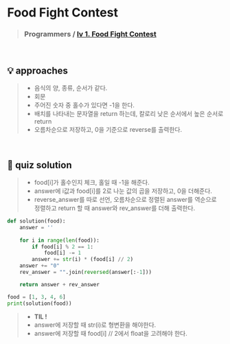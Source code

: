 # Food Fight Contest

> ### Programmers / <a href = https://school.programmers.co.kr/learn/courses/30/lessons/134240> lv 1. Food Fight Contest </a>

<br>

## 💡 approaches
> - 음식의 양, 종류, 순서가 같다. 
> - 회문
> - 주어진 숫자 중 홀수가 있다면 -1을 한다. 
> - 배치를 나타내는 문자열을 return 하는데, 칼로리 낮은 순서에서 높은 순서로 return
> - 오름차순으로 저장하고, 0을 기준으로 reverse를 출력한다. 

<br>

## 🔑 quiz solution

> - food[i]가 홀수인지 체크, 홀일 때 -1을 해준다.
> - answer에 i값과 food[i]를 2로 나눈 값의 곱을 저장하고, 0을 더해준다. 
> - reverse_answer를 따로 선언, 오름차순으로 정렬된 answer를 역순으로 정렬하고 return 할 때 answer와 rev_answer를 더해 출력한다.  

```py
def solution(food):
    answer = ''
    
    for i in range(len(food)):
        if food[i] % 2 == 1:
            food[i] -= 1
        answer += str(i) * (food[i] // 2)
    answer += "0"
    rev_answer = "".join(reversed(answer[:-1]))

    return answer + rev_answer

food = [1, 3, 4, 6]
print(solution(food)) 
```

> - <strong> TIL ! </strong>
> - answer에 저장할 때 str(i)로 형변환을 해야한다. 
> - answer에 저장할 때 food[i] // 2에서 float을 고려해야 한다. 
